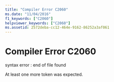 ```yaml
---
title: "Compiler Error C2060"
ms.date: "11/04/2016"
f1_keywords: ["C2060"]
helpviewer_keywords: ["C2060"]
ms.assetid: 2572deba-cc12-464e-9162-86252a3af061
---
```

# Compiler Error C2060

syntax error : end of file found

At least one more token was expected.
